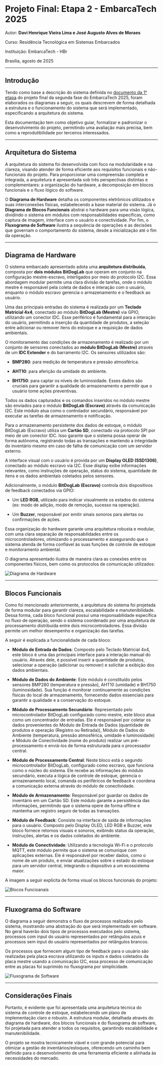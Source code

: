 # Projeto Final: Etapa 2 - EmbarcaTech 2025

Autor: **Davi Henrique Vieira Lima e José Augusto Alves de Moraes**

Curso: Residência Tecnológica em Sistemas Embarcados

Instituição: EmbarcaTech - HBr

Brasília, agosto de 2025

---

## **Introdução**

Tendo como base a descrição do sistema definida no [documento da 1° etapa](<../Etapa 1/README.md>)
do projeto final da segunda fase do EmbarcaTech 2025, foram elaborados os diagramas a seguir, os quais descrevem de forma detalhada a estrutura e o funcionamento do sistema que será implementado, especificando a arquitetura do sistema.

Esta documentação tem como objetivo guiar, formalizar e padronizar o desenvolvimento do projeto, permitindo uma avaliação mais precisa, bem como a reprodutibilidade por terceiros interessados.

---

## **Arquitetura do Sistema**
A arquitetura do sistema foi desenvolvida com foco na modularidade e na clareza, visando atender de forma eficiente aos requisitos funcionais e não-funcionais do projeto. Para proporcionar uma compreensão completa e integrada, a arquitetura é apresentada sob três perspectivas distintas e complementares: a organização do hardware, a decomposição em blocos funcionais e o fluxo lógico do software.

O **Diagrama de Hardware** detalha os componentes eletrônicos utilizados e suas interconexões físicas, estabelecendo a base material do sistema. Já o **Diagrama de Blocos Funcionais** abstrai o hardware para uma visão lógica, dividindo o sistema em módulos com responsabilidades específicas, como captura de imagem, interface com o usuário e conectividade. Por fim, o **Fluxograma de Software** ilustra a sequência de operações e as decisões que governam o comportamento do sistema, desde a inicialização até o fim da operação.

---

## **Diagrama de Hardware**
O sistema embarcado apresentado adota uma **arquitetura distribuída**, composta por **dois módulos BitDogLab** que operam em conjunto na configuração mestre-escravo, interligados por meio do protocolo I2C. Essa abordagem modular permite uma clara divisão de tarefas, onde o módulo mestre é responsável pela coleta de dados e interação com o usuário, enquanto o módulo escravo gerencia o armazenamento e o feedback ao usuário.

Uma das principais entradas do sistema é realizada por um **Teclado Matricial 4x4**, conectado ao módulo **BitDogLab (Mestre)** via GPIO, utilizando um conector IDC. Esse periférico é fundamental para a interação do usuário, permitindo a inserção da quantidade de produtos, a seleção entre adicionar ou remover itens do estoque e a requisição de dados ambientais.

O monitoramento das condições de armazenamento é realizado por um conjunto de sensores conectados ao **módulo BitDogLab (Mestre)** através de um **IDC Extender** e do barramento I2C. Os sensores utilizados são:

* **BMP280**: para medição de temperatura e pressão atmosférica.

* **AHT10**: para aferição da umidade do ambiente.

* **BH1750**: para captar os níveis de luminosidade.
Esses dados são cruciais para garantir a qualidade do armazenamento e permitir que o usuário tome ações preventivas.

Todos os dados capturados e os comandos inseridos no módulo mestre são enviados para o módulo **BitDogLab (Escravo)** através da comunicação I2C. Este módulo atua como o controlador secundário, responsável por executar as tarefas de armazenamento e notificação.

Para o armazenamento persistente dos dados de estoque, o módulo BitDogLab (Escravo) utiliza um **Cartão SD**, conectado via protocolo SPI por meio de um conector IDC. Isso garante que o sistema possa operar de forma autônoma, registrando todas as transações e mantendo a integridade do inventário mesmo em caso de falha de comunicação com um servidor externo.

A interface visual com o usuário é provida por um **Display OLED (SSD1306)**, conectado ao módulo escravo via I2C. Esse display exibe informações relevantes, como instruções de operação, status do sistema, quantidade de itens e os dados ambientais coletados pelos sensores.

Adicionalmente, o módulo **BitDogLab (Escravo)** controla dois dispositivos de feedback conectados via GPIO:

* Um **LED RGB**, utilizado para indicar visualmente os estados do sistema (ex: modo de adição, modo de remoção, sucesso na operação).

* Um **Buzzer**, responsável por emitir sinais sonoros para alertas ou confirmações de ações.

Essa organização do hardware garante uma arquitetura robusta e modular, com uma clara separação de responsabilidades entre os microcontroladores, otimizando o processamento e assegurando que o sistema atenda de forma confiável às suas funções de controle de estoque e monitoramento ambiental.

O diagrama apresentado ilustra de maneira clara as conexões entre os componentes físicos, bem como os protocolos de comunicação utilizados:

![Diagrama de Hardware](./imgs/Diagrama_de_Hardware.png)

---

## **Blocos Funcionais**
Como foi mencionado anteriormente, a arquitetura do sistema foi projetada de forma modular para garantir clareza, escalabilidade e manutenibilidade. Dessa forma, cada bloco funcional possui uma responsabilidade específica no fluxo de operação, sendo o sistema coordenado por uma arquitetura de processamento distribuída entre dois microcontroladores. Essa divisão permite um melhor desempenho e organização das tarefas.

A seguir é explicada a funcionalidade de cada bloco:

- **Módulo de Entrada de Dados**: Composto pelo Teclado Matricial 4x4, este bloco é uma das principais interface para a interação manual do usuário. Através dele, é possível inserir a quantidade de produtos, selecionar a operação (adicionar ou remover) e solicitar a exibição dos dados ambientais.

- **Módulo de Dados do Ambiente**: Este módulo é constituído pelos sensores BMP280 (temperatura e pressão), AHT10 (umidade) e BH1750 (luminosidade). Sua função é monitorar continuamente as condições físicas do local de armazenamento, fornecendo dados essenciais para garantir a qualidade e a conservação do estoque.

- **Módulo de Processamento Secundário**: Representado pelo microcontrolador BitDogLab configurado como mestre, este bloco atua como um concentrador de entradas. Ele é responsável por coletar os dados provenientes do Módulo de Entrada de Dados (quantidade de produtos e operação (Registro ou Retirada)), Módulo de Dados do Ambiente (temperatura, pressão atmosférica, umidade e luminosidade) e Módulo de Conectividade (nome do produto) realizar um pré-processamento e enviá-los de forma estruturada para o processador central.

- **Módulo de Processamento Central**: Neste bloco está o segundo microcontrolador BitDogLab, configurado como escravo, que funciona como o núcleo do sistema. Ele recebe as informações do módulo secundário, executa a lógica de controle de estoque, gerencia o armazenamento local, comanda os periféricos de feedback e coordena a comunicação externa através do módulo de conectividade.

- **Módulo de Armazenamento**: Responsável por guardar os dados de inventário em um Cartão SD. Este módulo garante a persistência das informações, permitindo que o sistema opere de forma offline e mantenha um registro seguro de todas as transações.

- **Módulo de Feedback**: Consiste na interface de saída de informações para o usuário. Composto pelo Display OLED, LED RGB e Buzzer, este bloco fornece retornos visuais e sonoros, exibindo status da operação, instruções, alertas e os dados coletados do ambiente.

- **Módulo de Conectividade**: Utilizando a tecnologia Wi-Fi e o protocolo MQTT, este módulo permite que o sistema se comunique com aplicações externas. Ele é responsável por receber dados, como o nome de um produto, e enviar atualizações sobre o estado do estoque para um servidor central, integrando o dispositivo a um ecossistema maior.

A imagem a seguir explicita de forma visual os blocos funcionais do projeto:

![Blocos Funcioanais](./imgs/Blocos_Funcionais.png)

---

## **Fluxograma do Software**

O diagrama a seguir demonstra o fluxo de processos realizados pelo sistema, mostrando uma
abstração do que será implementado em software. No geral haverão dois tipos de processos
executados pelo sistema, processos com input do usuário representados por retângulos azuis
e processos sem input do usuário representados por retângulos brancos.

Os processos que fornecem algum tipo de feedback para o usuário são realizadas pela placa escrava
utilizando os inputs e dados coletados da placa mestre usando a comunicação I2C, essa processo de
comunicação entre as placas foi suprimido no fluxograma por simplicidade.

![Fluxograma de Software](./imgs/Fluxograma_de_Software.png)

---

## **Considerações Finais**
Portanto, é evidente que foi apresentada uma arquitetura técnica do sistema de controle de estoque, estabelecendo um plano de implementação claro e robusto. A estrutura modular, detalhada através do diagrama de hardware, dos blocos funcionais e do fluxograma de software, foi projetada para atender a todos os requisitos, garantindo escalabilidade e manutenibilidade.

O projeto se mostra tecnicamente viável e com grande potencial para otimizar a gestão de inventários/estoques, oferecendo um caminho bem definido para o desenvolvimento de uma ferramenta eficiente e alinhada às necessidades do mercado.

